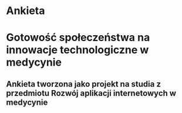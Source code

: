 # Ankieta
# Gotowość społeczeństwa na innowacje technologiczne w medycynie
## Ankieta tworzona jako projekt na studia z przedmiotu Rozwój aplikacji internetowych w medycynie 
